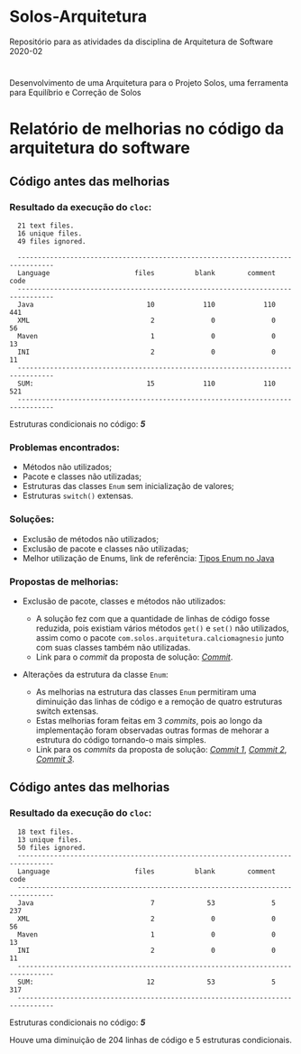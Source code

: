 ﻿# Solos-Arquitetura
Repositório para as atividades da disciplina de Arquitetura de Software 2020-02
#
Desenvolvimento de uma Arquitetura para o Projeto Solos, uma ferramenta para Equilíbrio e Correção de Solos

# Relatório de melhorias no código da arquitetura do software

## Código antes das melhorias

### Resultado da execução do `cloc`:

      21 text files.
      16 unique files.
      49 files ignored.

      -------------------------------------------------------------------------------
      Language                     files          blank        comment           code
      -------------------------------------------------------------------------------
      Java                            10            110            110            441
      XML                              2              0              0             56
      Maven                            1              0              0             13
      INI                              2              0              0             11
      -------------------------------------------------------------------------------
      SUM:                            15            110            110            521
      -------------------------------------------------------------------------------

Estruturas condicionais no código: ***5***

### Problemas encontrados:

- Métodos não utilizados;
- Pacote e classes não utilizadas;
- Estruturas das classes `Enum` sem inicialização de valores;
- Estruturas `switch()` extensas.

### Soluções:

- Exclusão de métodos não utilizados;
- Exclusão de pacote e classes não utilizadas;
- Melhor utilização de Enums, link de referência: [Tipos Enum no Java](https://www.devmedia.com.br/tipos-enum-no-java/25729)


### Propostas de melhorias:

- Exclusão de pacote, classes e métodos não utilizados:
  - A solução fez com que a quantidade de linhas de código fosse reduzida, pois existiam vários métodos `get()` e `set()` não utilizados, assim como o pacote `com.solos.arquitetura.calciomagnesio` junto com suas classes também não utilizadas.
  - Link para o *commit* da proposta de solução: [*Commit*](https://github.com/silveiralh/Solos-Arquitetura/commit/839eccbdce1b44fbaa753505d023233c65bc0ac1).

- Alterações da estrutura da classe `Enum`:
  - As melhorias na estrutura das classes `Enum` permitiram uma diminuição das linhas de código e a remoção de quatro estruturas switch extensas.
  - Estas melhorias foram feitas em 3 *commits*, pois ao longo da implementação foram observadas outras formas de mehorar a estrutura do código tornando-o mais simples.
  - Link para os *commits* da proposta de solução: [*Commit 1*](https://github.com/silveiralh/Solos-Arquitetura/commit/46cb070206ab46774c49dc96c8c659e48b2826ad), [*Commit 2*](https://github.com/silveiralh/Solos-Arquitetura/commit/6b60a6101a051336457d1cf1e426b30e96be85e3), [*Commit 3*](https://github.com/silveiralh/Solos-Arquitetura/commit/0f37815a5321b00d3490c73a75468150c47cc4f3).

## Código antes das melhorias

### Resultado da execução do `cloc`:

      18 text files.
      13 unique files.
      50 files ignored.
      -------------------------------------------------------------------------------
      Language                     files          blank        comment           code
      -------------------------------------------------------------------------------
      Java                             7             53              5            237
      XML                              2              0              0             56
      Maven                            1              0              0             13
      INI                              2              0              0             11
      -------------------------------------------------------------------------------
      SUM:                            12             53              5            317
      -------------------------------------------------------------------------------

Estruturas condicionais no código: ***5***

Houve uma diminuição de 204 linhas de código e 5 estruturas condicionais.
